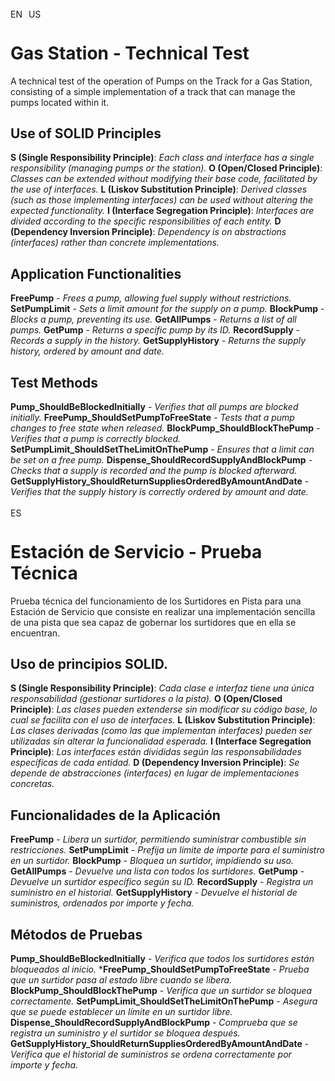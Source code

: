 <img align="center" src="https://upload.wikimedia.org/wikipedia/commons/thumb/8/83/Flag_of_the_United_Kingdom_%283-5%29.svg/240px-Flag_of_the_United_Kingdom_%283-5%29.svg.png" alt="EN" height="15" width="25"/>&nbsp;<img align="center" src="https://upload.wikimedia.org/wikipedia/commons/thumb/a/a4/Flag_of_the_United_States.svg/300px-Flag_of_the_United_States.svg.png" alt="US" height="15" width="25"/>
# Gas Station - Technical Test 

A technical test of the operation of Pumps on the Track for a Gas Station, consisting of a simple implementation of a track that can manage the pumps located within it.

## Use of SOLID Principles

**S (Single Responsibility Principle)**: *Each class and interface has a single responsibility (managing pumps or the station).*
**O (Open/Closed Principle)**: *Classes can be extended without modifying their base code, facilitated by the use of interfaces.*
**L (Liskov Substitution Principle)**: *Derived classes (such as those implementing interfaces) can be used without altering the expected functionality.*
**I (Interface Segregation Principle)**: *Interfaces are divided according to the specific responsibilities of each entity.*
**D (Dependency Inversion Principle)**: *Dependency is on abstractions (interfaces) rather than concrete implementations.*

## Application Functionalities

**FreePump** - *Frees a pump, allowing fuel supply without restrictions.*
**SetPumpLimit** - *Sets a limit amount for the supply on a pump.*
**BlockPump** - *Blocks a pump, preventing its use.*
**GetAllPumps** - *Returns a list of all pumps.*
**GetPump** - *Returns a specific pump by its ID.*
**RecordSupply** - *Records a supply in the history.*
**GetSupplyHistory** - *Returns the supply history, ordered by amount and date.*

## Test Methods

**Pump_ShouldBeBlockedInitially** - *Verifies that all pumps are blocked initially.*
**FreePump_ShouldSetPumpToFreeState** - *Tests that a pump changes to free state when released.*
**BlockPump_ShouldBlockThePump** - *Verifies that a pump is correctly blocked.*
**SetPumpLimit_ShouldSetTheLimitOnThePump** - *Ensures that a limit can be set on a free pump.*
**Dispense_ShouldRecordSupplyAndBlockPump** - *Checks that a supply is recorded and the pump is blocked afterward.*
**GetSupplyHistory_ShouldReturnSuppliesOrderedByAmountAndDate** - *Verifies that the supply history is correctly ordered by amount and date.*





<img align="center" src="https://upload.wikimedia.org/wikipedia/commons/thumb/8/89/Bandera_de_Espa%C3%B1a.svg/300px-Bandera_de_Espa%C3%B1a.svg.png" alt="ES" height="15" width="25"/>&nbsp; 
# Estación de Servicio - Prueba Técnica

Prueba técnica del funcionamiento de los Surtidores en Pista para una Estación de Servicio que consiste en realizar una implementación sencilla de una pista que sea capaz de gobernar los surtidores que en ella se encuentran.


## Uso de principios SOLID.

**S (Single Responsibility Principle)**: *Cada clase e interfaz tiene una única responsabilidad (gestionar surtidores o la pista).*
**O (Open/Closed Principle)**: *Las clases pueden extenderse sin modificar su código base, lo cual se facilita con el uso de interfaces.*
**L (Liskov Substitution Principle)**: *Las clases derivadas (como las que implementan interfaces) pueden ser utilizadas sin alterar la funcionalidad esperada.*
**I (Interface Segregation Principle)**: *Las interfaces están divididas según las responsabilidades específicas de cada entidad.*
**D (Dependency Inversion Principle)**: *Se depende de abstracciones (interfaces) en lugar de implementaciones concretas.*


## Funcionalidades de la Aplicación

**FreePump** - *Libera un surtidor, permitiendo suministrar combustible sin restricciones.*
**SetPumpLimit** - *Prefija un límite de importe para el suministro en un surtidor.*
**BlockPump** - *Bloquea un surtidor, impidiendo su uso.*
**GetAllPumps** - *Devuelve una lista con todos los surtidores.*
**GetPump** - *Devuelve un surtidor específico según su ID.*
**RecordSupply** - *Registra un suministro en el historial.*
**GetSupplyHistory** - *Devuelve el historial de suministros, ordenados por importe y fecha.*


## Métodos de Pruebas

**Pump_ShouldBeBlockedInitially** - *Verifica que todos los surtidores están bloqueados al inicio.*
***FreePump_ShouldSetPumpToFreeState** - *Prueba que un surtidor pasa al estado libre cuando se libera.*
**BlockPump_ShouldBlockThePump** - *Verifica que un surtidor se bloquea correctamente.*
**SetPumpLimit_ShouldSetTheLimitOnThePump** - *Asegura que se puede establecer un límite en un surtidor libre.*
**Dispense_ShouldRecordSupplyAndBlockPump** - *Comprueba que se registra un suministro y el surtidor se bloquea después.*
**GetSupplyHistory_ShouldReturnSuppliesOrderedByAmountAndDate** - *Verifica que el historial de suministros se ordena correctamente por importe y fecha.*
